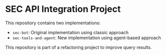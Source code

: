 # SEC API Integration Project

This repository contains two implementations:
- `sec-bot`: Original implementation using classic approach
- `sec-tools-and-agent`: New implementation using agent-based approach

This repository is part of a refactoring project to improve query results.